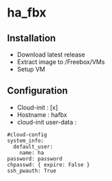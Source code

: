 # ha_fbx

## Installation

* Download latest release
* Extract image to /Freebox/VMs
* Setup VM

## Configuration

- Cloud-init : [x]
- Hostname : hafbx
- cloud-init user-data :
```
#cloud-config
system_info:
  default_user:
    name: ha
password: password
chpasswd: { expire: False }
ssh_pwauth: True
```
